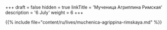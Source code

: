+++
draft = false
hidden = true
linkTitle = 'Мученица Агриппина Римская'
description = '6 July'
weight = 6
+++

{{% include file="content/ru/lives/muchenica-agrippina-rimskaya.md" %}}
